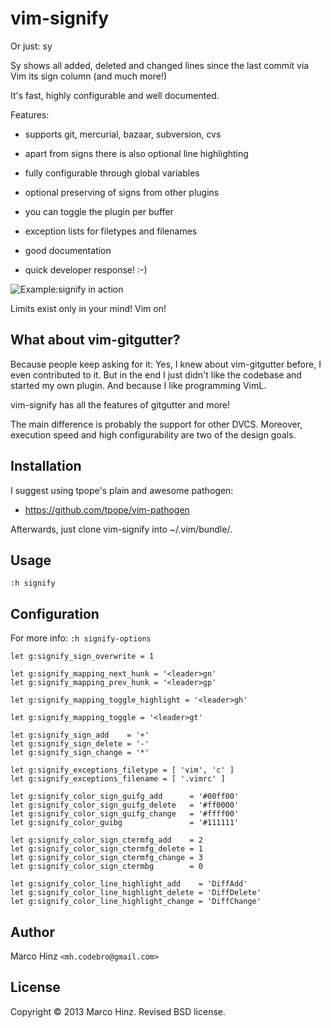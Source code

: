 # vim-signify

Or just: sy

Sy shows all added, deleted and changed lines since the last commit via Vim its
sign column (and much more!)

It's fast, highly configurable and well documented.

Features:

- supports git, mercurial, bazaar, subversion, cvs
- apart from signs there is also optional line highlighting
- fully configurable through global variables
- optional preserving of signs from other plugins
- you can toggle the plugin per buffer
- exception lists for filetypes and filenames
- good documentation

- quick developer response! :-)

![Example:signify in action](https://github.com/mhinz/vim-signify/raw/master/signify.png)

Limits exist only in your mind! Vim on!

## What about vim-gitgutter?

Because people keep asking for it: Yes, I knew about vim-gitgutter before, I
even contributed to it. But in the end I just didn't like the codebase and
started my own plugin. And because I like programming VimL.

vim-signify has all the features of gitgutter and more!

The main difference is probably the support for other DVCS. Moreover, execution
speed and high configurability are two of the design goals.

## Installation

I suggest using tpope's plain and awesome pathogen:

- https://github.com/tpope/vim-pathogen

Afterwards, just clone vim-signify into ~/.vim/bundle/.

## Usage

`:h signify`

## Configuration

For more info: `:h signify-options`

    let g:signify_sign_overwrite = 1

    let g:signify_mapping_next_hunk = '<leader>gn'
    let g:signify_mapping_prev_hunk = '<leader>gp'

    let g:signify_mapping_toggle_highlight = '<leader>gh'

    let g:signify_mapping_toggle = '<leader>gt'

    let g:signify_sign_add    = '+'
    let g:signify_sign_delete = '-'
    let g:signify_sign_change = '*'

    let g:signify_exceptions_filetype = [ 'vim', 'c' ]
    let g:signify_exceptions_filename = [ '.vimrc' ]

    let g:signify_color_sign_guifg_add      = '#00ff00'
    let g:signify_color_sign_guifg_delete   = '#ff0000'
    let g:signify_color_sign_guifg_change   = '#ffff00'
    let g:signify_color_guibg               = '#111111'

    let g:signify_color_sign_ctermfg_add    = 2
    let g:signify_color_sign_ctermfg_delete = 1
    let g:signify_color_sign_ctermfg_change = 3
    let g:signify_color_sign_ctermbg        = 0

    let g:signify_color_line_highlight_add    = 'DiffAdd'
    let g:signify_color_line_highlight_delete = 'DiffDelete'
    let g:signify_color_line_highlight_change = 'DiffChange'

## Author

Marco Hinz `<mh.codebro@gmail.com>`

## License

Copyright © 2013 Marco Hinz. Revised BSD license.
